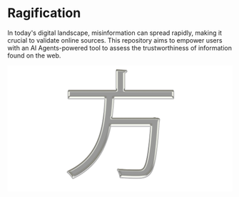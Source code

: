 # Ragification
In today's digital landscape, misinformation can spread rapidly, making it crucial to validate online sources. This repository aims to empower users with an AI Agents-powered tool to assess the trustworthiness of information found on the web.

![framework](https://github.com/phamkinhquoc2002/Ragification/blob/main/logo.png)
